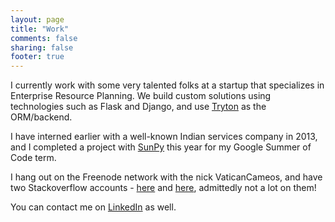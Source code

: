 ```yaml
---
layout: page
title: "Work"
comments: false
sharing: false
footer: true
---
```


I currently work with some very talented folks at a startup that specializes in 
Enterprise Resource Planning.
We build custom solutions using technologies such as Flask and Django, and use 
[Tryton](http://www.tryton.org/) as the ORM/backend. 

I have interned earlier with a well-known Indian services company in 2013, and I completed
a project with [SunPy](http://www.sunpy.org) this year for my Google Summer of Code term.

I hang out on the Freenode network with the nick VaticanCameos, and have two 
Stackoverflow accounts - [here](http://stackoverflow.com/users/2147142/uncledolan) 
and [here](http://stackoverflow.com/users/2842216/theredblacktree), admittedly 
not a lot on them!

You can contact me on [LinkedIn](https://www.linkedin.com/pub/pritish-chakraborty/46/a62/315) 
as well.
